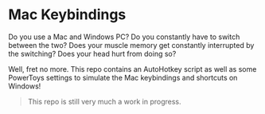 # Mac Keybindings
Do you use a Mac and Windows PC? Do you constantly have to switch between the two? Does your muscle memory get constantly interrupted by the switching? Does your head hurt from doing so? 

Well, fret no more. This repo contains an AutoHotkey script as well as some PowerToys settings to simulate the Mac keybindings and shortcuts on Windows!

> This repo is still very much a work in progress.
